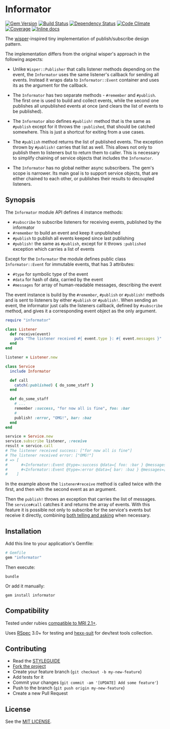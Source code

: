 Informator
==========

[![Gem Version](https://img.shields.io/gem/v/informator.svg?style=flat)][gem]
[![Build Status](https://img.shields.io/travis/nepalez/informator/master.svg?style=flat)][travis]
[![Dependency Status](https://img.shields.io/gemnasium/nepalez/informator.svg?style=flat)][gemnasium]
[![Code Climate](https://img.shields.io/codeclimate/github/nepalez/informator.svg?style=flat)][codeclimate]
[![Coverage](https://img.shields.io/coveralls/nepalez/informator.svg?style=flat)][coveralls]
[![Inline docs](http://inch-ci.org/github/nepalez/informator.svg)][inch]

[codeclimate]: https://codeclimate.com/github/nepalez/informator
[coveralls]: https://coveralls.io/r/nepalez/informator
[gem]: https://rubygems.org/gems/informator
[gemnasium]: https://gemnasium.com/nepalez/informator
[travis]: https://travis-ci.org/nepalez/informator
[inch]: https://inch-ci.org/github/nepalez/informator

The [wisper]-inspired tiny implementation of publish/subscribe design pattern.

The implementation differs from the original wisper's approach in the following aspects:

* Unlike `Wisper::Publisher` that calls listener methods depending on the event, the `Informator` uses the same listener's callback for sending all events. Instead it wraps data to `Informator::Event` container and uses its as the argument for the callback.

* The `Informator` has two separate methods - `#remember` and `#publish`. The first one is used to build and collect events, while the second one publishes all unpublished events at once (and clears the list of events to be published).

* The `Informator` also defines `#publish!` method that is the same as `#publish` except for it throws the `:published`, that should be catched somewhere. This is just a shortcut for exiting from a use cases.

* The `#publish` method returns the list of published events. The exception thrown by `#publish!` carries that list as well. This allows not only to publish them to listeners but to return them to caller. This is necessary to simplify chaining of service objects that includes the `Informator`.

* The `Informator` has no global neither async subscribers. The gem's scope is narrower. Its main goal is to support service objects, that are either chained to each other, or publishes their results to decoupled listeners.

[wisper]: https://github.com/krisleech/wisper

Synopsis
--------

The `Informator` module API defines 4 instance methods:

* `#subscribe` to subscribe listeners for receiving events, published by the informator
* `#remember` to build an event and keep it unpublished
* `#publish` to publish all events keeped since last publishing
* `#publish!` the same as `#publish`, except for it throws `:published` exception which carries a list of events

Except for the `Informator` the module defines public class `Informator::Event` for immutable events, that has 3 attributes:

* `#type` for symbolic type of the event
* `#data` for hash of data, carried by the event
* `#messages` for array of human-readable messages, describing the event

The event instance is build by the `#remember`, `#publish` or `#publish!` methods and is sent to listeners by either `#publish` or `#publish!`. When sending an event, the informator just calls the listeners callback, defined by `#subscribe` method, and gives it a corresponding event object as the only argument.

```ruby
require "informator"

class Listener
  def receive(event)
    puts "The listener received #{ event.type }: #{ event.messages }"
  end
end

listener = Listener.new

class Service
  include Informator

  def call
    catch(:published) { do_some_staff }
  end

  def do_some_staff
    # ...
    remember :success, "for now all is fine", foo: :bar
    #
    publish! :error, "OMG!", bar: :baz
  end
end

service = Service.new
service.subscribe listener, :receive
result = service.call
# The listener received success: ["for now all is fine"]
# The listener received error: ["OMG!"]
# => [
#      #<Informator::Event @type=:success @data={ foo: :bar } @messages=["for now all is fine"]>,
#      #<Informator::Event @type=:error @data={ bar: :baz } @messages=["OMG!"]>
#    ]

```

In the example above the `listener#receive` method is called twice with the first, and then with the second event as an argument.

Then the `publish!` throws an exception that carries the list of messages.
The `service#call` catches it and returns the array of events. With this feature it is possible not only to subscribe for the service's events but receive it directly, combining [both telling and asking](http://martinfowler.com/bliki/TellDontAsk.html) when necessary.

Installation
------------

Add this line to your application's Gemfile:

```ruby
# Gemfile
gem "informator"
```

Then execute:

```
bundle
```

Or add it manually:

```
gem install informator
```

Compatibility
-------------

Tested under rubies [compatible to MRI 2.1+](.travis.yml).

Uses [RSpec] 3.0+ for testing and [hexx-suit] for dev/test tools collection.

[RSpec]: http://rspec.org
[hexx-suit]: https://github.com/nepalez/hexx-suit

Contributing
------------

* Read the [STYLEGUIDE](config/metrics/STYLEGUIDE)
* [Fork the project](https://github.com/nepalez/informator)
* Create your feature branch (`git checkout -b my-new-feature`)
* Add tests for it
* Commit your changes (`git commit -am '[UPDATE] Add some feature'`)
* Push to the branch (`git push origin my-new-feature`)
* Create a new Pull Request

License
-------

See the [MIT LICENSE](LICENSE).
